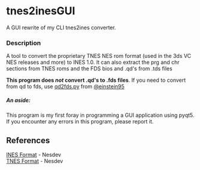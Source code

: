 # tnes2inesGUI
A GUI rewrite of my CLI tnes2ines converter.

### Description
A tool to convert the proprietary TNES NES rom format (used in the 3ds VC NES releases and more) to INES 1.0. It can also extract the prg and chr sections from TNES roms and the FDS bios and .qd's from .tds files

**This program does _not_ convert .qd's to .fds files**. If you need to convert from qd to fds, use [qd2fds.py](https://gist.github.com/einstein95/6545066905680466cdf200c4cc8ca4f0) from [@einstein95](https://github.com/einstein95)
##### An aside:
This program is my first foray in programming a GUI application using pyqt5. If you encounter any errors in this program, please report it. 
## References
[INES Format](https://wiki.nesdev.com/w/index.php/INES) - Nesdev<br />
[TNES Format](https://wiki.nesdev.com/w/index.php/TNES) - Nesdev
